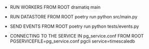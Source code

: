 * RUN WORKERS FROM ROOT
dramatiq main 

* RUN DATASTORE FROM ROOT
poetry run python src/main.py


* SEND EVENTS FROM ROOT
poetry run python tests/events.py

* CONNECTING TO THE SERVICE IN pg_service.conf FROM ROOT
PGSERVICEFILE=pg_service.conf pgcli service=timescaledb
